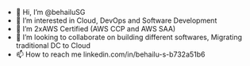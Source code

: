 - 👋 Hi, I’m @behailuSG
- 👀 I’m interested in Cloud, DevOps and Software Development
- 🌱 I’m 2xAWS Certified (AWS CCP and AWS SAA) 
- 💞️ I’m looking to collaborate on building different softwares, Migrating traditional DC to Cloud
- 📫 How to reach me linkedin.com/in/behailu-s-b732a51b6 

<!---
beya4/beya4 is a ✨ special ✨ repository because its `README.md` (this file) appears on your GitHub profile.
You can click the Preview link to take a look at your changes.
--->

